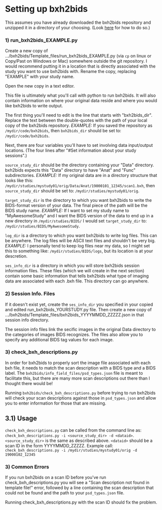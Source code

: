 # Setting up bxh2bids

This assumes you have already downloaded the bxh2bids repository and unzipped it in a directory of your choosing. (Look [here](https://github.com/jlgraner/bxh2bids/blob/Documentation_1/Documentation/01_General_Flow.md) for how to do so.)

### 1) run_bxh2bids_EXAMPLE.py
Create a new copy of .../bxh2bids/Template_files/run_bxh2bids_EXAMPLE.py (via `cp` on linux or Copy/Past on Windows or Mac) somewhere outside the git repository. I would recommend putting it in a location that is directly associated with the study you want to use bxh2bids with. Rename the copy, replacing "EXAMPLE" with your study name.

Open the new copy in a text editor.

This file is ultimately what you'll call with python to run bxh2bids. It will also contain information on where your original data reside and where you would like bxh2bids to write output.

The first thing you'll need to edit is the line that starts with "bxh2bids_dir". Replace the text between the double-quotes with the path of your local copy of the bxh2bids repository. *EXAMPLE:* If you saved the repository as `/mydir/code/bxh2bids`, then `bxh2bids_dir` should be set to: `/mydir/code/bxh2bids`.

Next, there are four variables you'll have to set involving data input/output locations. (The four lines after "#Set information about your study sessions".)

`source_study_dir` should be the directory containing your "Data" directory. bxh2bids expects this "Data" directory to have "Anat" and "Func" subdirectories. *EXAMPLE:* If my original data are in a directory structure that looks like this: `/mydir/studies/mystudy01/orig/Data/Anat/19000101_12345/scan1.bxh`, then `source_study_dir` should be set to: `/mydir/studies/mystudy01/orig`.

`target_study_dir` is the directory to which you want bxh2bids to write the BIDS-format version of your data. The final piece of the path will be the BIDS study name. *EXAMPLE:* If I want to set my study name to "MyAwesomeStudy" and I want the BIDS version of the data to end up in a new directory in `/mydir/studies/BIDS/` I would set `target_study_dir` to: `/mydir/studies/BIDS/MyAwesomeStudy`.

`log_dir` is a directory to which you want bxh2bids to write log files. This can be anywhere. The log files will be ASCII text files and shouldn't be very big. *EXAMPLE:* I personally tend to keep log files near my data, so I might set this to something like: `/mydir/studies/BIDS/logs`, but its location is at your descretion.

`ses_info_dir` is a directory in which you will store bxh2bids session information files. These files (which we will create in the next section) contain some basic information that tells bxh2bids what type of imaging data are associated with each .bxh file. This directory can go anywhere.

### 2) Session Info. Files
If it doesn't exist yet, create the `ses_info_dir` you specified in your copied and edited run_bxh2bids_YOURSTUDY.py file. Then create a new copy of .../bxh2bids/Template_files/bxh2bids_YYYYMMDD_ZZZZZ.json in that session info directory.

The session info files link the secific images in the original Data directory to the categories of images BIDS recognizes. The files also allow you to specify any additional BIDS tag values for each image.

### 3) check_bxh_descriptions.py
In order for bxh2bids to properly sort the image file associated with each bxh file, it needs to match the scan description with a BIDS type and a BIDS label. The `bxh2bids/info_field_files/psd_types.json` file is meant to facilitate this, but there are many more scan descriptions out there than I thought there would be!

Running `bxh2bids/check_bxh_descriptions.py` before trying to run bxh2bids will check your scan descriptions against those in `psd_types.json` and allow you to enter information for those that are missing.

## 3.1) Usage
`check_bxh_descriptions.py` can be called from the command line as: `check_bxh_descriptions.py -i <source_study_dir> -d <dataid>`. `<source_study_dir>` is the same as described above. `<dataid>` should be a scan ID in the form YYYYMMDD_ZZZZZ.
Example call: `check_bxh_descriptions.py -i /mydir/studies/mystudy01/orig -d 19000102_12345`

### 3) Common Errors
If you run bxh2bids on a scan ID before you've run check_bxh_descriptions.py you will see a "Scan description not found in template file!" error, followed by a line containing the scan description that could not be found and the path to your `psd_types.json` file.

Running check_bxh_descriptions.py with the scan ID should fix the problem.

